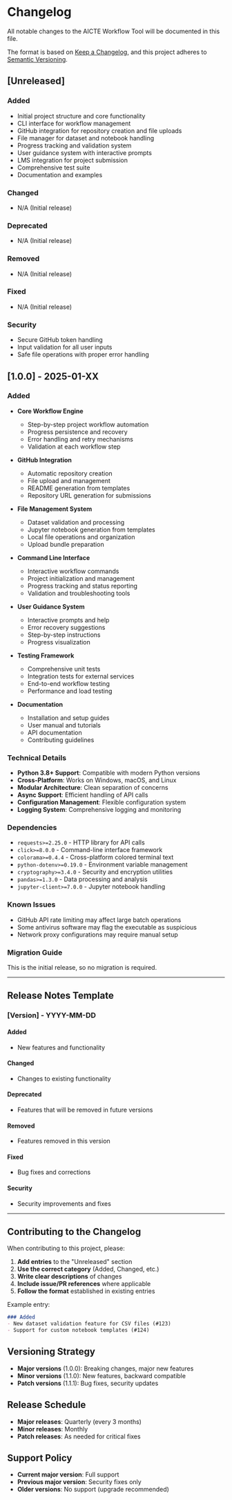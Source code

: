 # Changelog

All notable changes to the AICTE Workflow Tool will be documented in this file.

The format is based on [Keep a Changelog](https://keepachangelog.com/en/1.0.0/),
and this project adheres to [Semantic Versioning](https://semver.org/spec/v2.0.0.html).

## [Unreleased]

### Added
- Initial project structure and core functionality
- CLI interface for workflow management
- GitHub integration for repository creation and file uploads
- File manager for dataset and notebook handling
- Progress tracking and validation system
- User guidance system with interactive prompts
- LMS integration for project submission
- Comprehensive test suite
- Documentation and examples

### Changed
- N/A (Initial release)

### Deprecated
- N/A (Initial release)

### Removed
- N/A (Initial release)

### Fixed
- N/A (Initial release)

### Security
- Secure GitHub token handling
- Input validation for all user inputs
- Safe file operations with proper error handling

## [1.0.0] - 2025-01-XX

### Added
- **Core Workflow Engine**
  - Step-by-step project workflow automation
  - Progress persistence and recovery
  - Error handling and retry mechanisms
  - Validation at each workflow step

- **GitHub Integration**
  - Automatic repository creation
  - File upload and management
  - README generation from templates
  - Repository URL generation for submissions

- **File Management System**
  - Dataset validation and processing
  - Jupyter notebook generation from templates
  - Local file operations and organization
  - Upload bundle preparation

- **Command Line Interface**
  - Interactive workflow commands
  - Project initialization and management
  - Progress tracking and status reporting
  - Validation and troubleshooting tools

- **User Guidance System**
  - Interactive prompts and help
  - Error recovery suggestions
  - Step-by-step instructions
  - Progress visualization

- **Testing Framework**
  - Comprehensive unit tests
  - Integration tests for external services
  - End-to-end workflow testing
  - Performance and load testing

- **Documentation**
  - Installation and setup guides
  - User manual and tutorials
  - API documentation
  - Contributing guidelines

### Technical Details

- **Python 3.8+ Support**: Compatible with modern Python versions
- **Cross-Platform**: Works on Windows, macOS, and Linux
- **Modular Architecture**: Clean separation of concerns
- **Async Support**: Efficient handling of API calls
- **Configuration Management**: Flexible configuration system
- **Logging System**: Comprehensive logging and monitoring

### Dependencies

- `requests>=2.25.0` - HTTP library for API calls
- `click>=8.0.0` - Command-line interface framework
- `colorama>=0.4.4` - Cross-platform colored terminal text
- `python-dotenv>=0.19.0` - Environment variable management
- `cryptography>=3.4.0` - Security and encryption utilities
- `pandas>=1.3.0` - Data processing and analysis
- `jupyter-client>=7.0.0` - Jupyter notebook handling

### Known Issues

- GitHub API rate limiting may affect large batch operations
- Some antivirus software may flag the executable as suspicious
- Network proxy configurations may require manual setup

### Migration Guide

This is the initial release, so no migration is required.

---

## Release Notes Template

### [Version] - YYYY-MM-DD

#### Added
- New features and functionality

#### Changed
- Changes to existing functionality

#### Deprecated
- Features that will be removed in future versions

#### Removed
- Features removed in this version

#### Fixed
- Bug fixes and corrections

#### Security
- Security improvements and fixes

---

## Contributing to the Changelog

When contributing to this project, please:

1. **Add entries** to the "Unreleased" section
2. **Use the correct category** (Added, Changed, etc.)
3. **Write clear descriptions** of changes
4. **Include issue/PR references** where applicable
5. **Follow the format** established in existing entries

Example entry:
```markdown
### Added
- New dataset validation feature for CSV files (#123)
- Support for custom notebook templates (#124)
```

## Versioning Strategy

- **Major versions** (1.0.0): Breaking changes, major new features
- **Minor versions** (1.1.0): New features, backward compatible
- **Patch versions** (1.1.1): Bug fixes, security updates

## Release Schedule

- **Major releases**: Quarterly (every 3 months)
- **Minor releases**: Monthly
- **Patch releases**: As needed for critical fixes

## Support Policy

- **Current major version**: Full support
- **Previous major version**: Security fixes only
- **Older versions**: No support (upgrade recommended)